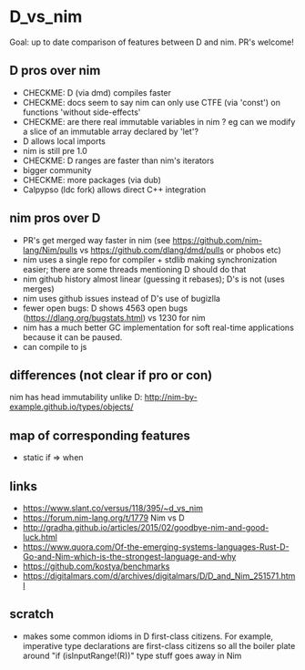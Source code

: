 # D_vs_nim
Goal: up to date comparison of features between D and nim. PR's welcome!

## D pros over nim
* CHECKME: D (via dmd) compiles faster
* CHECKME: docs seem to say nim can only use CTFE (via 'const') on functions 'without side-effects'
* CHECKME: are there real immutable variables in nim ? eg can we modify a slice of an immutable array declared by 'let'?
* D allows local imports
* nim is still pre 1.0
* CHECKME: D ranges are faster than nim's iterators
* bigger community
* CHECKME: more packages (via dub)
* Calpypso (ldc fork) allows direct C++ integration

## nim pros over D
* PR's get merged way faster in nim (see https://github.com/nim-lang/Nim/pulls vs https://github.com/dlang/dmd/pulls or phobos etc)
* nim uses a single repo for compiler + stdlib making synchronization easier; there are some threads mentioning D should do that
* nim github history almost linear (guessing it rebases); D's is not (uses merges)
* nim uses github issues instead of D's use of bugizlla
* fewer open bugs: D shows 4563 open bugs (https://dlang.org/bugstats.html) vs 1230 for nim
* nim has a much better GC implementation for soft real-time applications because it can be paused.
* can compile to js

## differences (not clear if pro or con)
nim has head immutability unlike D: http://nim-by-example.github.io/types/objects/

## map of corresponding features
* static if => when

## links
* https://www.slant.co/versus/118/395/~d_vs_nim
* https://forum.nim-lang.org/t/1779 Nim vs D
* http://gradha.github.io/articles/2015/02/goodbye-nim-and-good-luck.html
* https://www.quora.com/Of-the-emerging-systems-languages-Rust-D-Go-and-Nim-which-is-the-strongest-language-and-why
* https://github.com/kostya/benchmarks
* https://digitalmars.com/d/archives/digitalmars/D/D_and_Nim_251571.html

## scratch
* makes some common idioms in D first-class citizens.   For example, imperative type declarations are first-class citizens so all the boiler plate around "if (isInputRange!(R))" type stuff goes away in Nim
